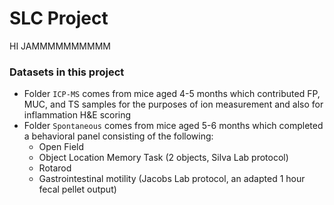 # SLC Project 
HI JAMMMMMMMMMM
### Datasets in this project 
- Folder `ICP-MS` comes from mice aged 4-5 months which contributed FP, MUC, and TS samples for the purposes of ion measurement and also for inflammation H&E scoring 
- Folder `Spontaneous` comes from mice aged 5-6 months which completed a behavioral panel consisting of the following:
  - Open Field
  - Object Location Memory Task (2 objects, Silva Lab protocol)
  - Rotarod 
  - Gastrointestinal motility (Jacobs Lab protocol, an adapted 1 hour fecal pellet output) 

